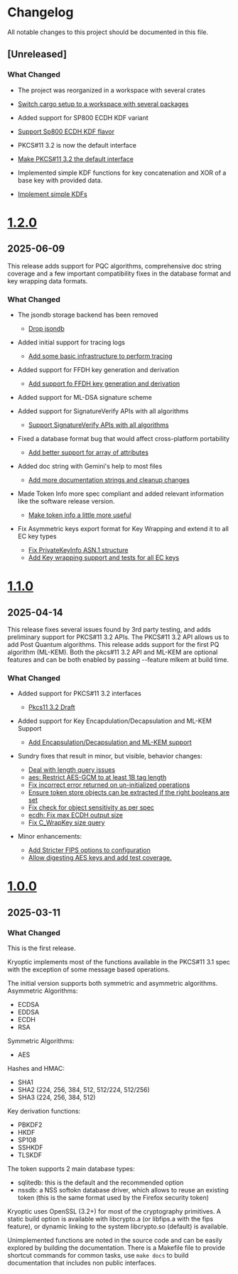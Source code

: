 # Changelog

All notable changes to this project should be documented in this file.

## [Unreleased]

### What Changed

* The project was reorganized in a workspace with several crates
 - [Switch cargo setup to a workspace with several
    packages](https://github.com/latchset/kryoptic/pull/263)

* Added support for SP800 ECDH KDF variant
 - [Support Sp800 ECDH KDF
    flavor](https://github.com/latchset/kryoptic/pull/273)

* PKCS#11 3.2 is now the default interface
 - [Make PKCS#11 3.2 the default
    interface](https://github.com/latchset/kryoptic/pull/276)

* Implemented simple KDF functions for key concatenation and XOR of
  a base key with provided data.
 - [Implement simple KDFs](https://github.com/latchset/kryoptic/pull/278)

# [1.2.0]
## 2025-06-09

This release adds support for PQC algorithms, comprehensive doc string coverage
and a few important compatibility fixes in the database format and key wrapping
data formats.

### What Changed

* The jsondb storage backend has been removed
  - [Drop jsondb](https://github.com/latchset/kryoptic/pull/262)

* Added initial support for tracing logs
  - [Add some basic infrastructure to perform
     tracing](https://github.com/latchset/kryoptic/pull/259)

* Added support for FFDH key generation and derivation
  - [Add support fo FFDH key generation and
     derivation](https://github.com/latchset/kryoptic/pull/257)

* Added support for ML-DSA signature scheme

* Added support for SignatureVerify APIs with all algorithms
  - [Support SignatureVerify APIs with all
     algorithms](https://github.com/latchset/kryoptic/pull/216)

* Fixed a database format bug that would affect cross-platform portability
  - [Add better support for array of
     attributes](https://github.com/latchset/kryoptic/pull/219)

* Added doc string with Gemini's help to most files
  - [Add more documentation strings and cleanup
     changes](https://github.com/latchset/kryoptic/pull/229)

* Made Token Info more spec compliant and added relevant information like the
  software release version.
  - [Make token info a little more
     useful](https://github.com/latchset/kryoptic/pull/237)

* Fix Asymmetric keys export format for Key Wrapping and extend it to all EC key
  types
  - [Fix PrivateKeyInfo ASN.1
     structure](https://github.com/latchset/kryoptic/pull/238)
  - [Add Key wrapping support and tests for all EC
     keys](https://github.com/latchset/kryoptic/pull/239)

# [1.1.0]
## 2025-04-14

This release fixes several issues found by 3rd party testing, and adds
preliminary support for PKCS#11 3.2 APIs.
The PKCS#11 3.2 API allows us to add Post Quantum algorithms.
This release adds support for the first PQ algorithm (ML-KEM).
Both the pkcs#11 3.2 API and ML-KEM are optional features and can be
both enabled by passing --feature mlkem at build time.

### What Changed

* Added support for PKCS#11 3.2 interfaces
  - [Pkcs11 3.2 Draft](https://github.com/latchset/kryoptic/pull/149)

* Added support for Key Encapdulation/Decapsulation and ML-KEM Support
  - [Add Encapsulation/Decapsulation and ML-KEM
     support](https://github.com/latchset/kryoptic/pull/197)

* Sundry fixes that result in minor, but visible, behavior changes:
  - [Deal with length query
     issues](https://github.com/latchset/kryoptic/pull/185)
  - [aes: Restrict AES-GCM to at least 1B tag
     length](https://github.com/latchset/kryoptic/pull/189)
  - [Fix incorrect error returned on un-initialized
     operations](https://github.com/latchset/kryoptic/pull/192)
  - [Ensure token store objects can be extracted if the right booleans are
     set](https://github.com/latchset/kryoptic/pull/194)
  - [Fix check for object sensitivity as per
     spec](https://github.com/latchset/kryoptic/pull/198)
  - [ecdh: Fix max ECDH output
     size](https://github.com/latchset/kryoptic/pull/203)
  - [Fix C_WrapKey size query](https://github.com/latchset/kryoptic/pull/202)

* Minor enhancements:
  - [Add Stricter FIPS options to
     configuration](https://github.com/latchset/kryoptic/pull/199)
  - [Allow digesting AES keys and add test
     coverage.](https://github.com/latchset/kryoptic/pull/204)


# [1.0.0]
## 2025-03-11

### What Changed

This is the first release.

Kryoptic implements most of the functions available in the PKCS#11 3.1 spec with
the exception of some message based operations.

The initial version supports both symmetric and asymmetric algorithms.
Asymmetric Algorithms:
- ECDSA
- EDDSA
- ECDH
- RSA

Symmetric Algorithms:
- AES

Hashes and HMAC:
- SHA1
- SHA2 (224, 256, 384, 512, 512/224, 512/256)
- SHA3 (224, 256, 384, 512)

Key derivation functions:
- PBKDF2
- HKDF
- SP108
- SSHKDF
- TLSKDF

The token supports 2 main database types:
- sqlitedb: this is the default and the recommended option
- nssdb: a NSS softokn database driver, which allows to reuse
an existing token (this is the same format used by the Firefox
security token)

Kryoptic uses OpenSSL (3.2+) for most of the cryptography primitives.
A static build option is available with libcrypto.a (or libfips.a with the
fips feature), or dynamic linking to the system libcrypto.so (default) is
available.

Unimplemented functions are noted in the source code and can be easily
explored by building the documentation. There is a Makefile file to provide
shortcut commands for common tasks, use `make docs` to build documentation
that includes non public interfaces.

[1.0.0]: https://github.com/latchset/kryoptic/releases/tag/v1.0.0
[1.1.0]: https://github.com/latchset/kryoptic/releases/tag/v1.1.0
[1.2.0]: https://github.com/latchset/kryoptic/releases/tag/v1.2.0
